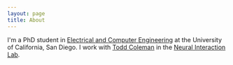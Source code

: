 ```yaml
---
layout: page
title: About
---
```


I'm a PhD student in [Electrical and Computer Engineering](www.ece.ucsd.edu/) at the University of California, San Diego. I work with [Todd Coleman](jacobsschool.ucsd.edu/faculty/faculty_bios/index.sfe?fmp_recid=331
) in the [Neural Interaction Lab](coleman.ucsd.edu/).